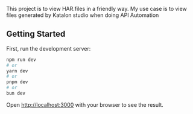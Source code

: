 This project is to view HAR.files in a friendly way. My use case is to view files generated by Katalon studio when doing API Automation

## Getting Started

First, run the development server:

```bash
npm run dev
# or
yarn dev
# or
pnpm dev
# or
bun dev
```

Open [http://localhost:3000](http://localhost:3000) with your browser to see the result.
